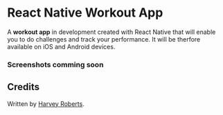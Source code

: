 # React Native Workout App
A **workout app** in development created with React Native that will enable you to do challenges and track your performance.
It will be therfore available on iOS and Android devices.

### Screenshots comming soon


## Credits

Written by [Harvey Roberts](https://www.linkedin.com/in/harvey-roberts-84863014b/).
